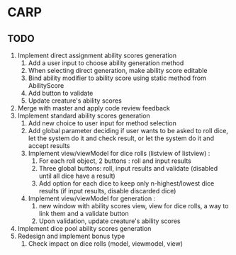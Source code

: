# CARP

## TODO

1. Implement direct assignment ability scores generation
    1. Add a user input to choose ability generation method
    2. When selecting direct generation, make ability score editable
    3. Bind ability modifier to ability score using static method from AbilityScore
    4. Add button to validate
    5. Update creature's ability scores
1. Merge with master and apply code review feedback
1. Implement standard ability scores generation
    1. Add new choice to user input for method selection
    2. Add global parameter deciding if user wants to be asked to roll dice, 
    let the system do it and check result, 
    or let the system do it and accept results
    3. Implement view/viewModel for dice rolls (listview of listview) :
        1. For each roll object, 2 buttons : roll and input results
        2. Three global buttons: roll, input results and validate (disabled until all dice have a result)
        3. Add option for each dice to keep only n-highest/lowest dice results (if input results, disable discarded dice)
    4. Implement view/viewModel for generation : 
        1. new window with ability scores view, view for dice rolls, a way to link them and a validate button
        2. Upon validation, update creature's ability scores
1. Implement dice pool ability scores generation
1. Redesign and implement bonus type
    1. Check impact on dice rolls (model, viewmodel, view)
